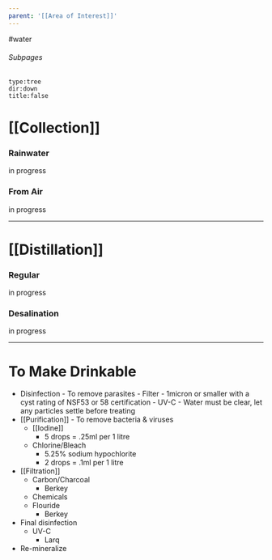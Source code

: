 ```yaml
---
parent: '[[Area of Interest]]'
---
```

 #water 
 ###### Subpages
```breadcrumbs
type:tree
dir:down
title:false
```


# [[Collection]]
### Rainwater
in progress
### From Air
in progress

---

# [[Distillation]]
### Regular
in progress
### Desalination
in progress

---

# To Make Drinkable
- Disinfection - To remove parasites
		- Filter - 1micron or smaller with a cyst rating of NSF53 or 58 certification
		- UV-C - Water must be clear, let any particles settle before treating
- [[Purification]] - To remove bacteria & viruses
	- [[Iodine]]
		- 5 drops = .25ml per 1 litre
	- Chlorine/Bleach
		- 5.25% sodium hypochlorite
		- 2 drops = .1ml per 1 litre
- [[Filtration]]
	- Carbon/Charcoal
		- Berkey
	- Chemicals
	- Flouride
		- Berkey
- Final disinfection
	- UV-C
		- Larq
- Re-mineralize